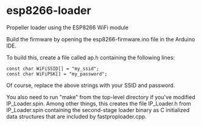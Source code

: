 # esp8266-loader
Propeller loader using the ESP8266 WiFi module

Build the firmware by opening the esp8266-firmware.ino file in the Arduino IDE.

To build this, create a file called ap.h containing the following lines:

```
const char WiFiSSID[] = "my_ssid";
const char WiFiPSK[] = "my_password";
```

Of course, replace the above strings with your SSID and password.

You also need to run "make" from the top-level directory if you've modified IP_Loader.spin.
Among other things, this creates the file IP_Loader.h from IP_Loader.spin containing the second-stage
loader binary as C initialized data structures that are included by fastproploader.cpp.
